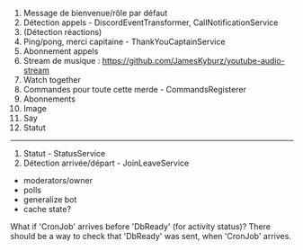 1. Message de bienvenue/rôle par défaut
2. Détection appels - DiscordEventTransformer, CallNotificationService
3. (Détection réactions)
4. Ping/pong, merci capitaine - ThankYouCaptainService
5. Abonnement appels
6. Stream de musique : https://github.com/JamesKyburz/youtube-audio-stream
7. Watch together
8.  Commandes pour toute cette merde - CommandsRegisterer
   1. Abonnements
   2. Image
   3. Say
   4. Statut

---

1. Statut - StatusService
2. Détection arrivée/départ - JoinLeaveService


- moderators/owner
- polls
- generalize bot
- cache state?

What if 'CronJob' arrives before 'DbReady' (for activity status)? There should be a way to check that 'DbReady' was sent, when 'CronJob' arrives.
